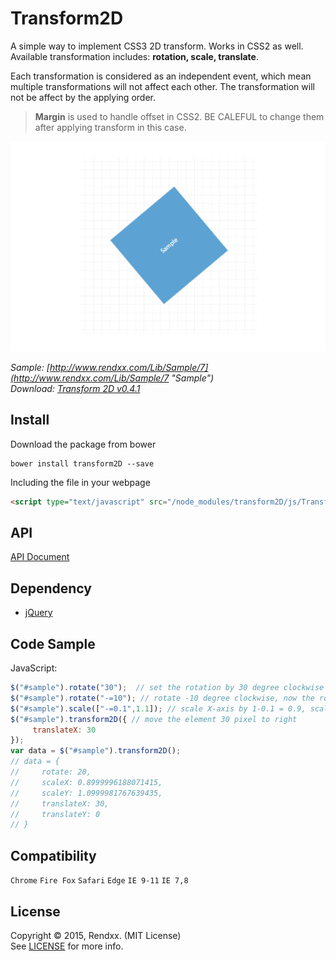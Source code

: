 # Transform2D
A simple way to implement CSS3 2D transform. Works in CSS2 as well.  
Available transformation includes: **rotation, scale, translate**.

Each transformation is considered as an independent event, which mean multiple transformations will not affect each other. The transformation will not be affect by the applying order.

>**Margin**  is used to handle offset in CSS2. BE CALEFUL to change them after applying transform in this case.

![preview](https://raw.githubusercontent.com/Rendxx/Transform2D/master/preview.png "Preview")

*Sample: [http://www.rendxx.com/Lib/Sample/7](http://www.rendxx.com/Lib/Sample/7 "Sample")*  
*Download: [Transform 2D v0.4.1](https://github.com/Rendxx/Transform2D/releases/tag/0.4.1 "Download")*

## Install
Download the package from bower
```
bower install transform2D --save
```

Including the file in your webpage
```HTML
<script type="text/javascript" src="/node_modules/transform2D/js/Transform2D.js"></script>
```

## API
[API Document](https://github.com/Rendxx/Transform2D/blob/master/API%20Document.md)

## Dependency
- [jQuery][]

## Code Sample
JavaScript:
```javascript
$("#sample").rotate("30");  // set the rotation by 30 degree clockwise
$("#sample").rotate("-=10"); // rotate -10 degree clockwise, now the rotation is 20 degree
$("#sample").scale(["-=0.1",1.1]); // scale X-axis by 1-0.1 = 0.9, scale Y-axis by 1.1
$("#sample").transform2D({ // move the element 30 pixel to right
     translateX: 30
});
var data = $("#sample").transform2D();
// data = {
//     rotate: 20, 
//     scaleX: 0.8999996188071415, 
//     scaleY: 1.0999981767639435, 
//     translateX: 30, 
//     translateY: 0
// }
```

## Compatibility
```Chrome``` ```Fire Fox``` ```Safari``` ```Edge``` ```IE 9-11``` ```IE 7,8```

## License
Copyright &copy; 2015, Rendxx. (MIT License)  
See [LICENSE][] for more info.

[jQuery]: https://jquery.com/ "jQuery Home Page"
[LICENSE]: https://github.com/Rendxx/Transform2D/blob/master/LICENSE